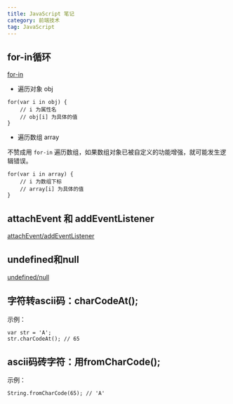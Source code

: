 ```yaml
---
title: JavaScript 笔记
category: 前端技术
tag: JavaScript
---
```


## for-in循环

[for-in](http://www.nowamagic.net/librarys/veda/detail/1625)

+ 遍历对象 obj

~~~
for(var i in obj) {
    // i 为属性名
    // obj[i] 为具体的值
}
~~~

+ 遍历数组 array

不赞成用 `for-in` 遍历数组，如果数组对象已被自定义的功能增强，就可能发生逻辑错误。

~~~
for(var i in array) {
    // i 为数组下标
    // array[i] 为具体的值
}
~~~

## attachEvent 和 addEventListener

[attachEvent/addEventListener](http://blog.163.com/wangzhengquan85@126/blog/static/36082995201011812341235/)

## undefined和null

[undefined/null](http://www.jb51.net/article/24959.htm)

## 字符转ascii码：charCodeAt();

示例：

~~~
var str = 'A';
str.charCodeAt(); // 65
~~~

## ascii码砖字符：用fromCharCode();

示例：

~~~
String.fromCharCode(65); // 'A'
~~~